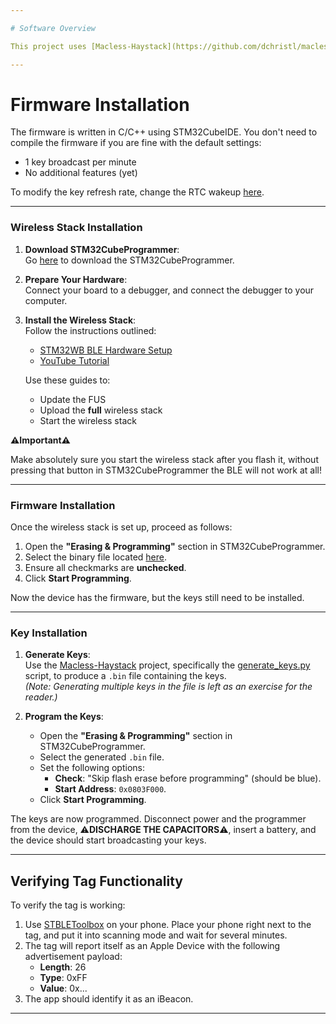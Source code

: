 ```yaml
---

# Software Overview

This project uses [Macless-Haystack](https://github.com/dchristl/macless-haystack). Follow their instructions to set up a server and use the keys you generate to view the location of your tags. The simplest setup is to run the server on a Raspberry Pi with Tailscale and use the [Macless-Haystack](https://github.com/dchristl/macless-haystack) Android app or web viewer for access. With Tailscale, you can use a hostname like `https://myrpi.tail12345.ts.net:6176/` as the server URL in those. To access the locations from your server, you simply need to connect the client device to the Tailnet.

---
```


# Firmware Installation

The firmware is written in C/C++ using STM32CubeIDE. You don't need to compile the firmware if you are fine with the default settings:
- 1 key broadcast per minute
- No additional features (yet)

To modify the key refresh rate, change the RTC wakeup [here](TODO).

---

### Wireless Stack Installation

1. **Download STM32CubeProgrammer**:  
   Go [here](https://www.st.com/en/development-tools/stm32cubeprog.html) to download the STM32CubeProgrammer.  

2. **Prepare Your Hardware**:  
   Connect your board to a debugger, and connect the debugger to your computer.

3. **Install the Wireless Stack**:  
   Follow the instructions outlined:
   - [STM32WB BLE Hardware Setup](https://wiki.st.com/stm32mcu/wiki/Connectivity:STM32WB_BLE_Hardware_Setup)
   - [YouTube Tutorial](https://www.youtube.com/watch?v=-xYoI84zJew&t=568s)  

   Use these guides to:
   - Update the FUS
   - Upload the **full** wireless stack
   - Start the wireless stack

**⚠️Important⚠️**

Make absolutely sure you start the wireless stack after you flash it, without pressing that button in STM32CubeProgrammer the BLE will not work at all!

---

### Firmware Installation

Once the wireless stack is set up, proceed as follows:

1. Open the **"Erasing & Programming"** section in STM32CubeProgrammer.  
2. Select the binary file located [here](TODO).  
3. Ensure all checkmarks are **unchecked**.  
4. Click **Start Programming**.  

Now the device has the firmware, but the keys still need to be installed.

---

### Key Installation

1. **Generate Keys**:  
   Use the [Macless-Haystack](https://github.com/dchristl/macless-haystack) project, specifically the [generate_keys.py](https://github.com/dchristl/macless-haystack/releases/latest/download/generate_keys.py) script, to produce a `.bin` file containing the keys.  
   *(Note: Generating multiple keys in the file is left as an exercise for the reader.)*

2. **Program the Keys**:  
   - Open the **"Erasing & Programming"** section in STM32CubeProgrammer.  
   - Select the generated `.bin` file.  
   - Set the following options:
     - **Check**: "Skip flash erase before programming" (should be blue).
     - **Start Address**: `0x0803F000`.  
   - Click **Start Programming**.

The keys are now programmed. Disconnect power and the programmer from the device, ⚠️**DISCHARGE THE CAPACITORS**⚠️, insert a battery, and the device should start broadcasting your keys.

---

## Verifying Tag Functionality

To verify the tag is working:
1. Use [STBLEToolbox](https://www.st.com/en/embedded-software/stbletoolbox.html) on your phone. Place your phone right next to the tag, and put it into scanning mode and wait for several minutes.  
2. The tag will report itself as an Apple Device with the following advertisement payload:  
   - **Length**: 26  
   - **Type**: 0xFF  
   - **Value**: 0x...  
3. The app should identify it as an iBeacon.

--- 
